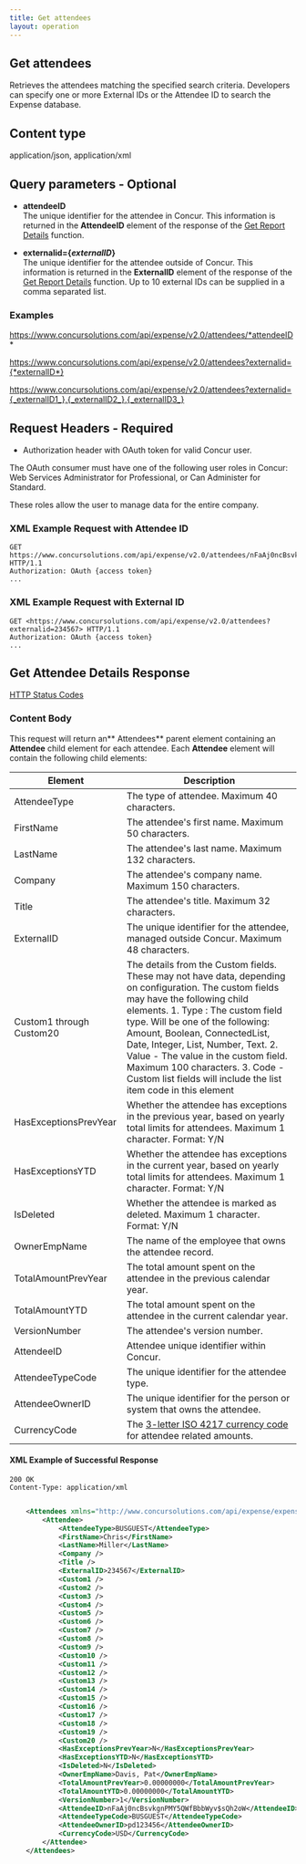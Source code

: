 ```yaml
---
title: Get attendees
layout: operation
---
```



##  Get attendees

Retrieves the attendees matching the specified search criteria. Developers can specify one or more External IDs or the Attendee ID to search the Expense database.

## Content type

application/json, application/xml


## Query parameters - Optional

* **attendeeID**  
The unique identifier for the attendee in Concur. This information is returned in the **AttendeeID** element of the response of the [Get Report Details][1] function.

* **externalid={_externalID_}**  
The unique identifier for the attendee outside of Concur. This information is returned in the **ExternalID** element of the response of the [Get Report Details][1] function. Up to 10 external IDs can be supplied in a comma separated list.

### Examples

https://www.concursolutions.com/api/expense/v2.0/attendees/*attendeeID*

https://www.concursolutions.com/api/expense/v2.0/attendees?externalid={*externalID*}

https://www.concursolutions.com/api/expense/v2.0/attendees?externalid={_externalID1_},{_externalID2_},{_externalID3_}


## Request Headers - Required
* Authorization header with OAuth token for valid Concur user.

The OAuth consumer must have one of the following user roles in Concur: Web Services Administrator for Professional, or Can Administer for Standard.

These roles allow the user to manage data for the entire company.

###  XML Example Request with Attendee ID

    GET https://www.concursolutions.com/api/expense/v2.0/attendees/nFaAj0ncBsvkgnPMY5QWfBbbWyv$sQh2oW HTTP/1.1
    Authorization: OAuth {access token}
    ...

###  XML Example Request with External ID

    GET <https://www.concursolutions.com/api/expense/v2.0/attendees?externalid=234567> HTTP/1.1
    Authorization: OAuth {access token}
    ...

##  Get Attendee Details Response

[HTTP Status Codes][2]

### Content Body
This request will return an** Attendees** parent element containing an **Attendee** child element for each attendee. Each **Attendee** element will contain the following child elements:

| Element | Description |
|-----------------------|-------------------------------------|
|AttendeeType |  The type of attendee. Maximum 40 characters.|
|FirstName |  The attendee's first name. Maximum 50 characters.|
|LastName |  The attendee's last name. Maximum 132 characters.|
|Company |  The attendee's company name. Maximum 150 characters.|
|Title |  The attendee's title. Maximum 32 characters.|
|ExternalID |  The unique identifier for the attendee, managed outside Concur. Maximum 48 characters.|
|Custom1 through Custom20 |  The details from the Custom fields. These may not have data, depending on configuration. The custom fields may have the following child elements.  1. Type : The custom field type. Will be one of the following: Amount, Boolean, ConnectedList, Date, Integer, List, Number, Text. 2. Value - The value in the custom field. Maximum 100 characters.  3. Code - Custom list fields will include the list item code in this element
|  HasExceptionsPrevYear |  Whether the attendee has exceptions in the previous year, based on yearly total limits for attendees. Maximum 1 character. Format: Y/N |
|  HasExceptionsYTD |  Whether the attendee has exceptions in the current year, based on yearly total limits for attendees. Maximum 1 character. Format: Y/N |
|  IsDeleted |  Whether the attendee is marked as deleted. Maximum 1 character. Format: Y/N |
|  OwnerEmpName |  The name of the employee that owns the attendee record. |
|  TotalAmountPrevYear |  The total amount spent on the attendee in the previous calendar year. |
|  TotalAmountYTD |  The total amount spent on the attendee in the current calendar year. |
|  VersionNumber |  The attendee's version number. |
|  AttendeeID |  Attendee unique identifier within Concur. |
|  AttendeeTypeCode |  The unique identifier for the attendee type. |
|  AttendeeOwnerID |  The unique identifier for the person or system that owns the attendee. |
|  CurrencyCode |  The [3-letter ISO 4217 currency code][3] for attendee related amounts. |

####  XML Example of Successful Response

    200 OK
    Content-Type: application/xml

```XML

    <Attendees xmlns="http://www.concursolutions.com/api/expense/expensereport/2012/07" xmlns:i="http://www.w3.org/2001/XMLSchema-instance">
        <Attendee>
            <AttendeeType>BUSGUEST</AttendeeType>
            <FirstName>Chris</FirstName>
            <LastName>Miller</LastName>
            <Company />
            <Title />
            <ExternalID>234567</ExternalID>
            <Custom1 />
            <Custom2 />
            <Custom3 />
            <Custom4 />
            <Custom5 />
            <Custom6 />
            <Custom7 />
            <Custom8 />
            <Custom9 />
            <Custom10 />
            <Custom11 />
            <Custom12 />
            <Custom13 />
            <Custom14 />
            <Custom15 />
            <Custom16 />
            <Custom17 />
            <Custom18 />
            <Custom19 />
            <Custom20 />
            <HasExceptionsPrevYear>N</HasExceptionsPrevYear>
            <HasExceptionsYTD>N</HasExceptionsYTD>
            <IsDeleted>N</IsDeleted>
            <OwnerEmpName>Davis, Pat</OwnerEmpName>
            <TotalAmountPrevYear>0.00000000</TotalAmountPrevYear>
            <TotalAmountYTD>0.00000000</TotalAmountYTD>
            <VersionNumber>1</VersionNumber>
            <AttendeeID>nFaAj0ncBsvkgnPMY5QWfBbbWyv$sQh2oW</AttendeeID>
            <AttendeeTypeCode>BUSGUEST</AttendeeTypeCode>
            <AttendeeOwnerID>pd123456</AttendeeOwnerID>
            <CurrencyCode>USD</CurrencyCode>
        </Attendee>
    </Attendees>
    
```


[1]: https://developer.concur.com/node/487#reportdetails
[2]: https://developer.concur.com/reference/http-codes
[3]: http://en.wikipedia.org/wiki/ISO_4217
